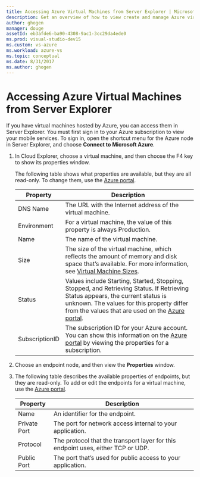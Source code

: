 ```yaml
---
title: Accessing Azure Virtual Machines from Server Explorer | Microsoft Docs
description: Get an overview of how to view create and manage Azure virtual machines (VMs) in Server Explorer in Visual Studio.
author: ghogen
manager: douge
assetId: eb3afde6-ba90-4308-9ac1-3cc29da4ede0
ms.prod: visual-studio-dev15
ms.custom: vs-azure
ms.workload: azure-vs
ms.topic: conceptual
ms.date: 8/31/2017
ms.author: ghogen
---
```

# Accessing Azure Virtual Machines from Server Explorer

If you have virtual machines hosted by Azure, you can access them in Server Explorer. You must first sign in to your Azure subscription to view your mobile services. To sign in, open the shortcut menu for the Azure node in Server Explorer, and choose **Connect to Microsoft Azure**.

1. In Cloud Explorer, choose a virtual machine, and then choose the F4 key to show its properties window.

    The following table shows what properties are available, but they are all read-only. To change them, use the [Azure portal](http://go.microsoft.com/fwlink/p/?LinkID=525040).

   | Property | Description |
   | --- | --- |
   | DNS Name |The URL with the Internet address of the virtual machine. |
   | Environment |For a virtual machine, the value of this property is always Production. |
   | Name |The name of the virtual machine. |
   | Size |The size of the virtual machine, which reflects the amount of memory and disk space that’s available. For more information, see [Virtual Machine Sizes](https://docs.microsoft.com/azure/cloud-services/cloud-services-sizes-specs). |
   | Status |Values include Starting, Started, Stopping, Stopped, and Retrieving Status. If Retrieving Status appears, the current status is unknown. The values for this property differ from the values that are used on the [Azure portal](http://go.microsoft.com/fwlink/p/?LinkID=525040). |
   | SubscriptionID |The subscription ID for your Azure account. You can show this information on the [Azure portal](http://go.microsoft.com/fwlink/p/?LinkID=525040) by viewing the properties for a subscription. |
2. Choose an endpoint node, and then view the **Properties** window.
3. The following table describes the available properties of endpoints, but they are read-only. To add or edit the endpoints for a virtual machine, use the [Azure portal](http://go.microsoft.com/fwlink/p/?LinkID=525040). 

   | Property | Description |
   | --- | --- |
   | Name |An identifier for the endpoint. |
   | Private Port |The port for network access internal to your application. |
   | Protocol |The protocol that the transport layer for this endpoint uses, either TCP or UDP. |
   | Public Port |The port that’s used for public access to your application. |
